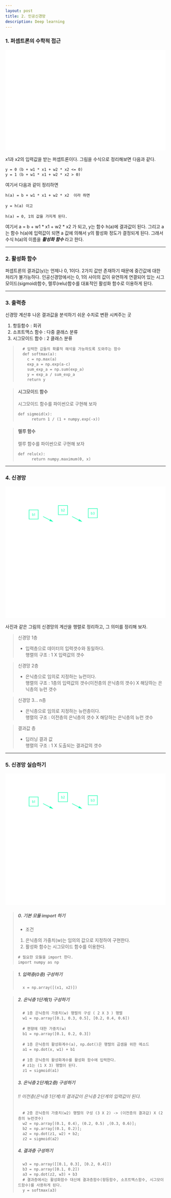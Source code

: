 ```yaml
---
layout: post  
title: 2. 인공신경망  
description: Deep learning  
---
```


### 1. 퍼셉트론의 수학적 접근

![사진](/assets/images/deep_learning/2018-10-07/ch03.png)

x1과 x2의 입력값을 받는 퍼셉트론이다. 그림을 수식으로 정리해보면
다음과 같다.
~~~
y = 0 (b + w1 * x1 + w2 * x2 <= 0)
y = 1 (b + w1 * x1 + w2 * x2 > 0)
~~~

여기서 다음과 같이 정리하면

~~~
h(a) = b + w1 * x1 + w2 * x2  이라 하면

y = h(a) 이고

h(a) = 0, 1의 값을 가지게 된다.
~~~

여기서 a = b + w1 * x1 + w2 * x2 가 되고, y는 함수 h(a)에 결과값이 된다.
그리고 a는 함수 h(a)에 입력값이 되면 a 값에 의해서 y의 활성화 정도가 결정되게 된다.
그래서 수식 h(a)의 이름을 ***활성화 함수*** 라고 한다.

---
### 2. 활성화 함수
퍼셉트론의 결과값(y)는 언제나 0, 1이다. 2가지 값만 존재하기 때문에 중간값에
대한 처리가 불가능하다. 인공신경망에서는 0, 1의 사이의 값이 유연하게 연결되어 있는
시그모이드(sigmoid)함수, 렐루(relu)함수를 대표적인 활성화 함수로 이용하게 된다.

---
### 3. 출력층
신경망 계산후 나온 결과값을 분석하기 쉬운 수치로 변환 시켜주는 곳
1. 항등함수 : 회귀
2. 소프트맥스 함수 : 다중 클래스 분류
3. 시그모이드 함수 : 2 클래스 분류 
> ~~~
>   # 입력한 값들의 확률적 해석을 가능하도록 도와주는 함수
>   def softmax(a):
>     c = np.max(a)
>     exp_a = np.exp(a-c)
>     sum_exp_a = np.sum(exp_a)
>     y = exp_a / sum_exp_a
>     return y
> ~~~

>#### 시그모이드 함수
> 시그모이드 함수를 파이썬으로 구현해 보자
> ~~~
> def sigmoid(x):
>       return 1 / (1 + numpy.exp(-x))
> ~~~

>#### 렐루 함수
> 렐루 함수를 파이썬으로 구현해 보자
> ~~~
> def relu(x):
>       return numpy.maximum(0, x)
> ~~~

---
### 4. 신경망
![신경망](/assets/images/deep_learning/2018-10-12/multiNeuron.png)

사진과 같은 그림의 신경망의 계산을 행렬로 정리하고, 그 의미를 정리해 보자.
> 신경망 1층  
> - 입력층으로 데이터의 입력갯수와 동일하다.  
>   행렬의 구조 : 1 X 입력값의 갯수

> 신경망 2층  
> - 은닉층으로 임의로 지정하는 뉴런이다.   
>   행렬의 구조 : 1층의 입력값의 갯수(이전층의 은닉층의 갯수) X 해당하는 은닉층의 뉴런 갯수

> 신경망 3... n층  
> - 은닉층으로 임의로 지정하는 뉴런층이다.  
>   행렬의 구조 : 이전층의 은닉층의 갯수 X 해당하는 은닉층의 뉴런 갯수    

> 결과값 층  
> - 딥러닝 결과 값  
>   행렬의 구조 : 1 X 도출되는 결과값의 갯수  

---
### 5. 신경망 실습하기
![신경망](/assets/images/deep_learning/2018-10-12/multiNeuron.png)

> ##### 0. 기본 모듈 import 하기
> - 조건  
> 1) 은닉층의 가중치(w)는 임의의 값으로 지정하여 구현한다.  
> 2) 활성화 함수는 시그모이드 함수를 이용한다.
> ~~~
> # 필요한 모듈을 import 한다.
> import numpy as np
> ~~~


> ##### 1. 입력층(0층) 구성하기  
>
> ~~~
>   x = np.array([(x1, x2)])
> ~~~

> ##### 2. 은닉층 1단계(1) 구성하기
> ~~~
>   # 1층 은닉층의 가중치(w) 행렬의 구성 ( 2 X 3 ) 행렬
>   w1 = np.array([0.1, 0.3, 0.5], [0.2, 0.4, 0.6])
>
>   # 편향에 대한 가중치(w)
>   b1 = np.array([0.1, 0.2, 0.3])
>  
>   # 1층 은닉층의 활성화계수(a), np.dot()은 행렬의 곱셈을 위한 메소드
>   a1 = np.dot(x, w1) + b1
>
>   # 1층 은닉층의 활성화계수를 활성화 함수에 입력한다.
>   # z1는 (1 X 3) 행렬이 된다.
>   z1 = sigmoid(a1)
> ~~~
>
> ##### 3. 은닉층 2단계(2층) 구성하기
> ###### !! 이전층(은닉층 1단계)의 결과값이 은닉층 2단계의 입력값이 된다.
> ~~~
>   # 2층 은닉층의 가중치(w2) 행렬의 구성 (3 X 2) -> (이전층의 결과값) X (2층의 뉴런갯수)
>   w2 = np.array[(0.1, 0.4), (0.2, 0.5) ,(0.3, 0.6)];
>   b2 = np.array[(0.1, 0.2)];
>   a2 = np.dot(z1, w2) + b2;
>   z2 = sigmoid(a2)
> ~~~
>
> ##### 4. 결과층 구성하기
> ~~~
>   w3 = np.array([[0.1, 0.3], [0.2, 0.4]])
>   b3 = np.array([0.1, 0.2])
>   a3 = np.dot(z2, w3) + b3
>   # 결과층에서는 활성화함수 대신에 결과층함수(항등함수, 소프트맥스함수, 시그모이드함수)를 사용하게 된다.
>   y = softmax(a3)
> ~~~
